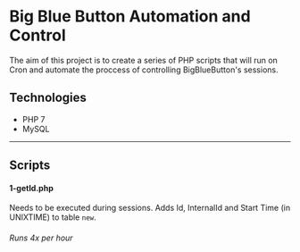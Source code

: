 # Big Blue Button Automation and Control
The aim of this project is to create a series of PHP scripts that will run on Cron and automate the proccess of controlling BigBlueButton's sessions.

## Technologies
- PHP 7
- MySQL

---

## Scripts

#### 1-getId.php
Needs to be executed during sessions. Adds Id, InternalId and Start Time (in UNIXTIME) to table `new`.

###### Runs 4x per hour
